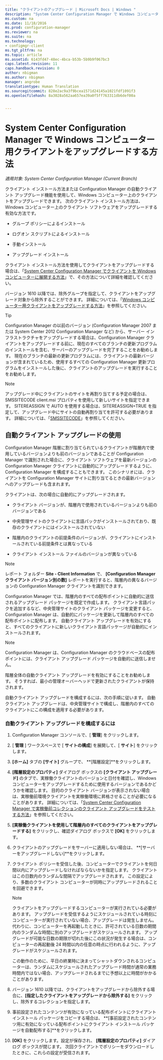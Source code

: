 ```yaml
---
title: "クライアントのアップグレード | Microsoft Docs | Windows "
description: "System Center Configuration Manager で Windows コンピューターのクライアントをアップグレードします。"
ms.custom: na
ms.date: 11/18/2016
ms.prod: configuration-manager
ms.reviewer: na
ms.suite: na
ms.technology:
- configmgr-client
ms.tgt_pltfrm: na
ms.topic: article
ms.assetid: 6143fd47-48ec-4bca-b53b-5b9b9f067bc3
caps.latest.revision: 11
caps.handback.revision: 0
author: nbigman
ms.author: nbigman
manager: angrobe
translationtype: Human Translation
ms.sourcegitcommit: 828e2ac9a3f9bcea1571d24145a1021fdf1091f3
ms.openlocfilehash: 8a3028a562aa657ea39a0f5ff763311db6def00a


---
```

# <a name="how-to-upgrade-clients-for-windows-computers-in-system-center-configuration-manager"></a>System Center Configuration Manager で Windows コンピューター用クライアントをアップグレードする方法

*適用対象: System Center Configuration Manager (Current Branch)*

クライアント インストール方法または Configuration Manager の自動クライアント アップグレード機能を使用して、Windows コンピューター上のクライアントをアップグレードできます。 次のクライアント インストール方法は、Windows コンピューター上のクライアント ソフトウェアをアップグレードする有効な方法です。  

-   グループ ポリシーによるインストール  

-   ログオン スクリプトによるインストール  

-   手動インストール  

-   アップグレード インストール  

 クライアント インストール方法を使用してクライアントをアップグレードする場合は、「[System Center Configuration Manager でクライアントを Windows コンピューターに展開する方法](../../../../core/clients/deploy/deploy-clients-to-windows-computers.md)」で、その方法について詳細を確認してください。

 バージョン 1610 以降では、除外グループを指定して、クライアントをアップグレード対象から除外することができます。 詳細については、「[Windows コンピューター用クライアントをアップグレードする方法](exclude-clients-windows.md)」を参照してください。  


> [!TIP]  
>  Configuration Manager の以前のバージョン \(Configuration Manager 2007 または System Center 2012 Configuration Manager など\) から、サーバー インフラストラクチャをアップグレードする場合は、Configuration Manager クライアントをアップグレードする前に、現在のすべてのブランチの更新プログラムのインストールを含む、サーバーのアップグレードを完了することをお勧めします。   現在のブランチの最新の更新プログラムには、クライアントの最新バージョンが含まれているため、使用するすべての Configuration Manager 更新プログラムをインストールした後に、クライアントのアップグレードを実行することをお勧めします。

> [!NOTE]
> アップグレード中にクライアントのサイトを再割り当てする予定の場合は、SMSSITECODE client.msi プロパティを使用して新しいサイトを指定できます。 SITEREASSIGN で AUTO を使用する場合は、SITEREASSIGN=TRUE を指定して、アップグレード中にサイトの自動再割り当てを許可する必要があります。 詳細については、「[SMSSITECODE](../../deploy/about-client-installation-properties.md#smssitecode)」を参照してください。

## <a name="use-automatic-client-upgrade"></a>自動クライアント アップグレードの使用  
 Configuration Manager 階層に割り当てられているクライアントが階層内で使用しているバージョンよりも前のバージョンであることが Configuration Manager で識別された場合に、クライアント ソフトウェアを最新バージョンの Configuration Manager クライアントに自動的にアップグレードするように、Configuration Manager を構成することもできます。 このシナリオには、クライアントを Configuration Manager サイトに割り当てるときの最新バージョンへのアップグレードも含まれます。  

 クライアントは、次の場合に自動的にアップグレードされます。  

-   クライアント バージョンが、階層内で使用されているバージョンよりも前のバージョンである  

-   中央管理サイトのクライアントに言語パックがインストールされており、既存のクライアントにはインストールされていない  

-   階層内のクライアントの前提条件のバージョンが、クライアントにインストールされている前提条件とは異なっている  

-   クライアント インストール ファイルのバージョンが異なっている  

> [!NOTE]  
>  レポート フォルダー **Site - Client Information** で、 **[Configuration Manager クライアント バージョン別の数]** レポートを実行すると、階層内の異なるバージョンの Configuration Manager クライアントを識別できます。  

 Configuration Manager では、階層内のすべての配布ポイントに自動的に送信されるアップグレード パッケージを既定で作成します。 クライアント言語パックを追加するなど、中央管理サイトのクライアント パッケージを変更すると、Configuration Manager は、自動的にパッケージを更新して階層内のすべての配布ポイントに配布します。 自動クライアント アップグレードを有効にすると、すべてのクライアントに新しいクライアント言語パッケージが自動的にインストールされます。  

> [!NOTE]  
>  Configuration Manager は、Configuration Manager のクラウドベースの配布ポイントには、クライアント アップグレード パッケージを自動的に送信しません。  

 階層全体の自動クライアント アップグレードを有効にすることをお勧めします。 そうすれば、最小の管理オーバーヘッドで更新されたクライアントが保持されます。  

 自動クライアント アップグレードを構成するには、次の手順に従います。 自動クライアント アップグレードは、中央管理サイトで構成し、階層内のすべてのクライアントにこの構成を適用する必要があります。  

### <a name="to-configure-automatic-client-upgrades"></a>自動クライアント アップグレードを構成するには  

1.  Configuration Manager コンソールで、[ **管理**] をクリックします。  

2.  [ **管理** ] ワークスペースで [ **サイトの構成**] を展開して、[ **サイト**] をクリックします。  

3.  **[ホーム]** タブの **[サイト]** グループで、 **[階層設定]**をクリックします。  

4.  **[階層設定のプロパティ]** ダイアログ ボックスの **[クライアント アップグレード]** のタブで、実稼働クライアントのバージョンと日付を確認し、Windows コンピューターをアップグレードするために使用するバージョンであるかどうかを確認します。  目的のクライアント バージョンが表示されない場合は、実稼働前環境クライアントを実稼働環境に昇格させることが必要になることがあります。 詳細については、「[System Center Configuration Manager で実稼働前コレクションのクライアント アップグレードをテストする方法](../../../../core/clients/manage/upgrade/test-client-upgrades.md)」を参照してください。  

5.  **[実稼働クライアントを使用して階層内のすべてのクライアントをアップグレードする]** をクリックし、確認ダイアログ ボックスで **[OK]** をクリックします。  

6.  クライアントのアップグレードをサーバーに適用しない場合は、 **[サーバーをアップグレードしない]**をクリックします。  

7.  クライアント ポリシーを受信した後、コンピューターでクライアントを何日間以内にアップグレードしなければならないかを指定します。 クライアントはこの日数内のランダムな間隔でアップグレードされます。 この設定により、多数のクライアント コンピューターが同時にアップグレードされることを回避できます。

    > [!NOTE]
    > クライアントをアップグレードするコンピューターが実行されている必要があります。 アップグレードを受信するようにスケジュールされている時刻にコンピューターが実行されていない場合、アップグレードは発生しません。 代わりに、コンピューターを再起動したときに、許可されている日数の期間内のランダムな時間に別のアップグレードがスケジュールされます。 アップグレードが可能な日数の期限が切れた後にこの状況が発生する場合は、コンピューターの再起動後 24 時間以内の任意の時点に行われるように、アップグレードがスケジュールされます。
    >     
    > この動作のために、平日の終業時に決まってシャットダウンされるコンピューターは、ランダムにスケジュールされたアップグレード時間が通常の業務時間内ではない場合、アップグレードされるまでに予想以上に時間がかかることがあります。

7. バージョン 1610 以降では、クライアントをアップグレードから除外する場合に、**[指定したクライアントをアップグレードから除外する]** をクリックし、除外するコレクションを指定します。

8.  事前設定されたコンテンツが有効になっている配布ポイントにクライアント インストール パッケージをコピーする場合は、 **[事前設定されたコンテンツ用に有効になっている配布ポイントにクライアント インストール パッケージを自動配布する]**をクリックします。  

9. **[OK]** をクリックします。設定が保存され、 **[階層設定のプロパティ]** ダイアログ ボックスが閉じます。 次回クライアントでポリシーをダウンロードしたときに、これらの設定が受信されます。  



<!--HONumber=Dec16_HO3-->


